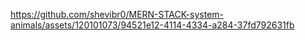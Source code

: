 

https://github.com/shevibr0/MERN-STACK-system-animals/assets/120101073/94521e12-4114-4334-a284-37fd792631fb


